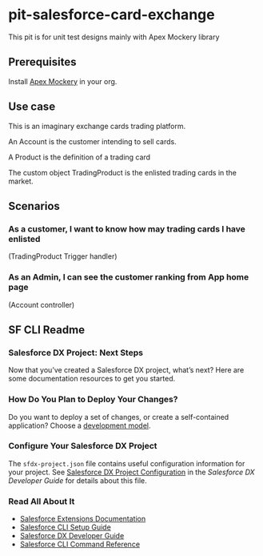 # pit-salesforce-card-exchange

This pit is for unit test designs mainly with Apex Mockery library

## Prerequisites

Install [Apex Mockery][apexMockeryLink] in your org.

## Use case

This is an imaginary exchange cards trading platform.

An Account is the customer intending to sell cards.

A Product is the definition of a trading card

The custom object TradingProduct is the enlisted trading cards in the market.

## Scenarios

### As a customer, I want to know how may trading cards I have enlisted

(TradingProduct Trigger handler)

### As an Admin, I can see the customer ranking from App home page

(Account controller)

## SF CLI Readme

### Salesforce DX Project: Next Steps

Now that you’ve created a Salesforce DX project, what’s next? Here are some documentation resources to get you started.

### How Do You Plan to Deploy Your Changes?

Do you want to deploy a set of changes, or create a self-contained application? Choose a [development model](https://developer.salesforce.com/tools/vscode/en/user-guide/development-models).

### Configure Your Salesforce DX Project

The `sfdx-project.json` file contains useful configuration information for your project. See [Salesforce DX Project Configuration](https://developer.salesforce.com/docs/atlas.en-us.sfdx_dev.meta/sfdx_dev/sfdx_dev_ws_config.htm) in the _Salesforce DX Developer Guide_ for details about this file.

### Read All About It

- [Salesforce Extensions Documentation](https://developer.salesforce.com/tools/vscode/)
- [Salesforce CLI Setup Guide](https://developer.salesforce.com/docs/atlas.en-us.sfdx_setup.meta/sfdx_setup/sfdx_setup_intro.htm)
- [Salesforce DX Developer Guide](https://developer.salesforce.com/docs/atlas.en-us.sfdx_dev.meta/sfdx_dev/sfdx_dev_intro.htm)
- [Salesforce CLI Command Reference](https://developer.salesforce.com/docs/atlas.en-us.sfdx_cli_reference.meta/sfdx_cli_reference/cli_reference.htm)

<!-- Refs -->

[apexMockeryLink]: https://github.com/salesforce/apex-mockery
